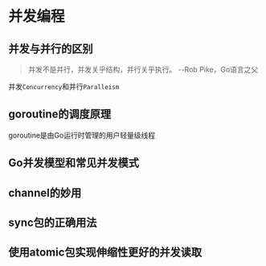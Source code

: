# 并发编程
## 并发与并行的区别
> 并发不是并行，并发关乎结构，并行关乎执行。  --Rob Pike，Go语言之父

并发`Concurrency`和并行`Paralleism`
## goroutine的调度原理

goroutine是由Go运行时管理的用户轻量级线程
## Go并发模型和常见并发模式
## channel的妙用
## sync包的正确用法
## 使用atomic包实现伸缩性更好的并发读取
